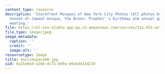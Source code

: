 ```yaml
---
content_type: resource
description: 'Storefront Mosques of New York City Photos (All photos by Susan Slyomovics):
  Sunnat-Ul-Jamaat mosque, the Bronx: Prophet''s birthday and annual general election
  meeting.'
file: https://ol-ocw-studio-app-qa.s3.amazonaws.com/courses/21a-453-anthropology-of-the-middle-east-spring-2004/8a25e9ada1bbdc728d9ae9a4d431d23d_muslimspace40.jpg
file_type: image/jpeg
image_metadata:
  caption: ''
  credit: ''
  image-alt: ''
resourcetype: Image
title: muslimspace40.jpg
uid: 8a25e9ad-a1bb-dc72-8d9a-e9a4d431d23d
---
```

